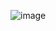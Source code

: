 ![image](https://github.com/YashPratapS/Design-and-Implementation-of-Braille-Learning-Device/assets/95158391/95b9840d-1c5c-4572-a746-9d5d5157f62a)
